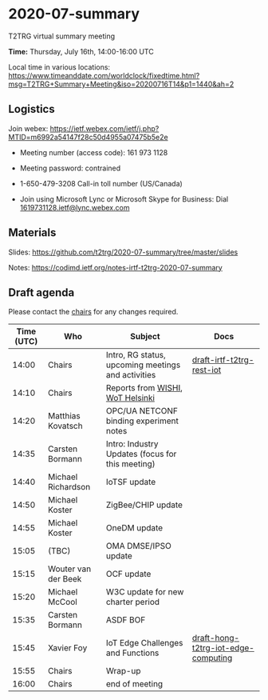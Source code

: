 # 2020-07-summary

T2TRG virtual summary meeting 

**Time:** Thursday, July 16th, 14:00-16:00 UTC

Local time in various locations: https://www.timeanddate.com/worldclock/fixedtime.html?msg=T2TRG+Summary+Meeting&iso=20200716T14&p1=1440&ah=2

## Logistics

Join webex: https://ietf.webex.com/ietf/j.php?MTID=m6992a54147f28c50d4955a07475b5e2e

* Meeting number (access code): 161 973 1128
* Meeting password: contrained

* 1-650-479-3208 Call-in toll number (US/Canada)
* Join using Microsoft Lync or Microsoft Skype for Business: Dial 1619731128.ietf@lync.webex.com


## Materials

Slides: <https://github.com/t2trg/2020-07-summary/tree/master/slides> 

Notes: <https://codimd.ietf.org/notes-irtf-t2trg-2020-07-summary>

## Draft agenda

Please contact the [chairs][] for any changes required.

| Time (UTC) | Who                 | Subject                                            | Docs                                        |
|------------|---------------------|----------------------------------------------------|---------------------------------------------|
|      14:00 | Chairs              | Intro, RG status, upcoming meetings and activities | [draft-irtf-t2trg-rest-iot][restiot]        |
|      14:10 | Chairs              | Reports from [WISHI][], [WoT Helsinki][Helsinki]   |                                             |
|      14:20 | Matthias Kovatsch   | OPC/UA NETCONF binding experiment notes            |                                             |
|      14:35 | Carsten Bormann     | Intro: Industry Updates (focus for this meeting)   |                                             |
|      14:40 | Michael Richardson  | IoTSF update                                       |                                             |
|      14:50 | Michael Koster      | ZigBee/CHIP update                                 |                                             |
|      14:55 | Michael Koster      | OneDM update                                       |                                             |
|      15:05 | (TBC)               | OMA DMSE/IPSO update                               |                                             |
|      15:15 | Wouter van der Beek | OCF update                                         |                                             |
|      15:20 | Michael McCool      | W3C update for new charter period                  |                                             |
|      15:35 | Carsten Bormann     | ASDF BOF                                           |                                             |
|      15:45 | Xavier Foy          | IoT Edge Challenges and Functions                  | [draft-hong-t2trg-iot-edge-computing][edge] |
|      15:55 | Chairs              | Wrap-up                                            |                                             |
|      16:00 | Chairs              | end of meeting                                     |                                             |



[WISHI]: https://github.com/t2trg/wishi/wiki/Agenda-items
[restiot]: https://tools.ietf.org/html/draft-irtf-t2trg-rest-iot
[chairs]: mailto:t2trg-chairs@irtf.org

[edge]: https://tools.ietf.org/html/draft-hong-t2trg-iot-edge-computing
[WISHI-hackathon]: https://github.com/t2trg/2020-04-wishi-onedm-hack
[Helsinki]: https://github.com/t2trg/2020-06-helsinki
